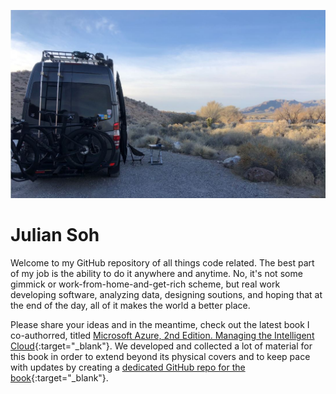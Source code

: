![image](docs/pics/Ollie.JPG)
# Julian Soh
Welcome to my GitHub repository of all things code related. The best part of my job is the ability to do it anywhere and anytime. No, it's not some gimmick or work-from-home-and-get-rich scheme, but real work developing software, analyzing data, designing soutions, and hoping that at the end of the day, all of it makes the world a better place. 

Please share your ideas and in the meantime, check out the latest book I co-authorred, titled [Microsoft Azure, 2nd Edition. Managing the Intelligent Cloud](https://www.amazon.com/Microsoft-Azure-Managing-Intelligent-Cloud/dp/1484259572/){:target="_blank"}. We developed and collected a lot of material for this book in order to extend beyond its physical covers and to keep pace with updates by creating a [dedicated GitHub repo for the book](https://harris-soh-copeland-puca.github.io){:target="_blank"}.
